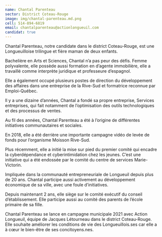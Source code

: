 ```yaml
---
name: Chantal Parenteau
sector: District Coteau-Rouge
image: img/chantal-parenteau.md.png
cell: 514-894-6819
email: chantalparenteau@actionlongueuil.com
candidat: true
---
```

Chantal Parenteau, notre candidate dans le district Coteau-Rouge, est une Longueuilloise trilingue et fière maman de deux enfants.

Bachelière en Arts et Sciences, Chantal n’a pas peur des défis. Femme polyvalente, elle possède aussi formation en d’agente immobilière, elle a travaillé comme interprète juridique et professeure d’espagnol.

Elle a également occupé plusieurs postes de direction du développement des affaires dans une entreprise de la Rive-Sud et formatrice reconnue par Emploi-Québec.

Il y a une dizaine d’années, Chantal a fondé sa propre entreprise, Services entreprises, qui fait notamment de l’optimisation des outils technologiques et des processus de ventes.

Au fil des années, Chantal Parenteau a été à l’origine de différentes initiatives communautaires et sociales.

En 2018, elle a été derrière une importante campagne vidéo de levée de fonds pour l’organisme Moisson Rive-Sud.

Plus récemment, elle a initié la mise sur pied du premier comité qui encadre la cyberdépendance et cyberintimidation chez les jeunes. C’est une initiative qui a été endossée par le comité du centre de services Marie-Victorin.

Impliquée dans la communauté entrepreneuriale de Longueuil depuis plus de 20 ans. Chantal participe aussi activement au développement économique de sa ville, avec une foule d’initiatives.

Depuis maintenant 2 ans, elle siège sur le comité exécutif du conseil d’établissement. Elle participe aussi au comité des parents de l’école primaire de sa fille.

Chantal Parenteau se lance en campagne municipale 2021 avec Action Longueuil, équipe de Jacques Létourneau dans le district Coteau-Rouge. Elle souhaite améliorer les conditions de vie des Longueuillois.ses car elle a à cœur le bien-être de ses concitoyens.nes.